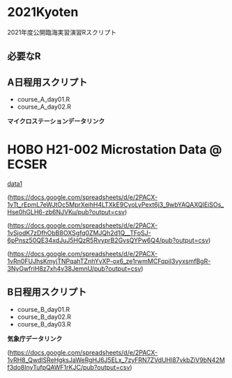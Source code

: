 # 2021Kyoten

2021年度公開臨海実習演習Rスクリプト

## 必要なR

## A日程用スクリプト

* course_A_day01.R
* course_A_day02.R

**マイクロステーションデータリンク**
# HOBO H21-002 Microstation Data @ ECSER
[data1](https://docs.google.com/spreadsheets/d/e/2PACX-1vR0FUr9fZ8SbFw3UGS6lulZqbzqW34jtlRj5VmKN8S8QcS4vjYmRafC7v6fwoNljMUlJVTlYRkbrui5/pub?output=csv)

(https://docs.google.com/spreadsheets/d/e/2PACX-1vTt_rEpmL7eWJtOc5MprXeihH4LTXkE9CyoLyPext6j3_9wbYAQAXQlEiSOs_Hse0hGLH6-zb6NJVKu/pub?output=csv)

(https://docs.google.com/spreadsheets/d/e/2PACX-1vSjodK7zDfhObB8OXSgfq0ZMJQh2d1Q__TFoSJ-6pPnsz50QE34xdJuJ5HQzR5RvyprB2GvsQYPw6Q4/pub?output=csv)

(https://docs.google.com/spreadsheets/d/e/2PACX-1vRn0FUJhsKmyjTNPqahTZnhYvXP-ox6_ze1rwmMCFqpil3vyxsmfBgR-3NyGwfriH8z7xh4v38JemnU/pub?output=csv)


## B日程用スクリプト

* course_B_day01.R
* course_B_day02.R
* course_B_day03.R

**気象庁データリンク**

(https://docs.google.com/spreadsheets/d/e/2PACX-1vRH8_QwdlSReHgksJaWeRgHJ6J5ELx_7zyFRN7ZVdUHl87vkbZiV9bN42Mf3do8InyTufpQAWF1rKJC/pub?output=csv)

